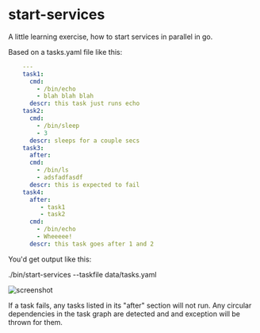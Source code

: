 # start-services
A little learning exercise, how to start services in parallel in go.

Based on a tasks.yaml file like this:

```yaml
    ---
    task1:
      cmd:
        - /bin/echo
        - blah blah blah
      descr: this task just runs echo
    task2:
      cmd:
        - /bin/sleep
        - 3
      descr: sleeps for a couple secs
    task3:
      after: 
      cmd:
        - /bin/ls
        - adsfadfasdf
      descr: this is expected to fail
    task4:
      after:
         - task1
         - task2
      cmd:
        - /bin/echo
        - Wheeeee!
      descr: this task goes after 1 and 2
```

You'd get output like this:

   ./bin/start-services  --taskfile data/tasks.yaml

![screenshot](https://cloud.githubusercontent.com/assets/75720/6121168/2cd57928-b093-11e4-8d03-ca1fc3710ba7.png)

If a task fails, any tasks listed in its "after" section will not run.  Any
circular dependencies in the task graph are detected and and exception will
be thrown for them.
